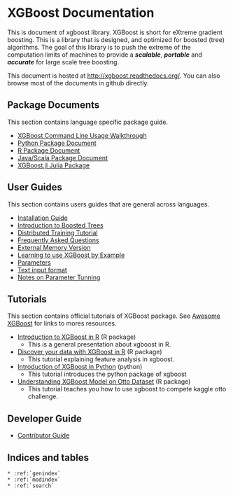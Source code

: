 XGBoost Documentation
=====================
This is document of xgboost library.
XGBoost is short for eXtreme gradient boosting. This is a library that is designed, and optimized for boosted (tree) algorithms.
The goal of this library is to push the extreme of the computation limits of machines to provide a ***scalable***, ***portable*** and ***accurate***
for large scale tree boosting.

This document is hosted at http://xgboost.readthedocs.org/. You can also browse most of the documents in github directly.


Package Documents
-----------------
This section contains language specific package guide.
* [XGBoost Command Line Usage Walkthrough](../demo/binary_classification/README.md)
* [Python Package Document](python/index.md)
* [R Package Document](R-package/index.md)
* [Java/Scala Package Document](jvm/index.md)
* [XGBoost.jl Julia Package](https://github.com/dmlc/XGBoost.jl)

User Guides
-----------
This section contains users guides that are general across languages.
* [Installation Guide](build.md)
* [Introduction to Boosted Trees](model.md)
* [Distributed Training Tutorial](tutorial/aws_yarn.md)
* [Frequently Asked Questions](faq.md)
* [External Memory Version](external_memory.md)
* [Learning to use XGBoost by Example](../demo)
* [Parameters](parameter.md)
* [Text input format](input_format.md)
* [Notes on Parameter Tunning](param_tuning.md)


Tutorials
---------
This section contains official tutorials of XGBoost package.
See [Awesome XGBoost](https://github.com/dmlc/xgboost/tree/master/demo) for links to mores resources.
* [Introduction to XGBoost in R](R-package/xgboostPresentation.md) (R package)
  - This is a general presentation about xgboost in R.
* [Discover your data with XGBoost in R](R-package/discoverYourData.md) (R package)
  - This tutorial explaining feature analysis in xgboost.
* [Introduction of XGBoost in Python](python/python_intro.md) (python)
  - This tutorial introduces the python package of xgboost
* [Understanding XGBoost Model on Otto Dataset](../demo/kaggle-otto/understandingXGBoostModel.Rmd) (R package)
  - This tutorial teaches you how to use xgboost to compete kaggle otto challenge.

Developer Guide
---------------
* [Contributor Guide](dev-guide/contribute.md)


Indices and tables
------------------

```eval_rst
* :ref:`genindex`
* :ref:`modindex`
* :ref:`search`
```
